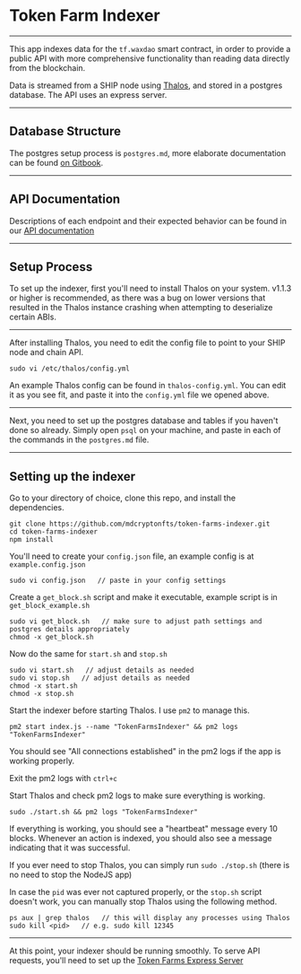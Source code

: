 # Token Farm Indexer

---

This app indexes data for the `tf.waxdao` smart contract, in order to provide a public API with more comprehensive functionality than reading data directly from the blockchain.

Data is streamed from a SHIP node using [Thalos](https://thalos.waxsweden.org), and stored in a postgres database. The API uses an express server.

---

## Database Structure

The postgres setup process is `postgres.md`, more elaborate documentation can be found [on Gitbook](https://waxdao.gitbook.io/waxdao/products/token-farms/developers/indexer/postgres-thalos).

---

## API Documentation

Descriptions of each endpoint and their expected behavior can be found in our [API documentation](https://waxdao.gitbook.io/waxdao/products/token-farms/developers/api-documentation)

---

## Setup Process

To set up the indexer, first you'll need to install Thalos on your system. v1.1.3 or higher is recommended, as there was a bug on lower versions that resulted in the Thalos instance crashing when attempting to deserialize certain ABIs.

---

After installing Thalos, you need to edit the config file to point to your SHIP node and chain API.

`sudo vi /etc/thalos/config.yml`

An example Thalos config can be found in `thalos-config.yml`. You can edit it as you see fit, and paste it into the `config.yml` file we opened above.

---

Next, you need to set up the postgres database and tables if you haven't done so already. Simply open `psql` on your machine, and paste in each of the commands in the `postgres.md` file.

---

## Setting up the indexer

Go to your directory of choice, clone this repo, and install the dependencies.

```
git clone https://github.com/mdcryptonfts/token-farms-indexer.git
cd token-farms-indexer
npm install
```

You'll need to create your `config.json` file, an example config is at `example.config.json`

```
sudo vi config.json   // paste in your config settings
```

Create a `get_block.sh` script and make it executable, example script is in `get_block_example.sh`

```
sudo vi get_block.sh   // make sure to adjust path settings and postgres details appropriately
chmod -x get_block.sh
```

Now do the same for `start.sh` and `stop.sh`

```
sudo vi start.sh   // adjust details as needed
sudo vi stop.sh   // adjust details as needed
chmod -x start.sh
chmod -x stop.sh
```

Start the indexer before starting Thalos. I use `pm2` to manage this.

```
pm2 start index.js --name "TokenFarmsIndexer" && pm2 logs "TokenFarmsIndexer"
```

You should see "All connections established" in the pm2 logs if the app is working properly.

Exit the pm2 logs with `ctrl+c`

Start Thalos and check pm2 logs to make sure everything is working.

```
sudo ./start.sh && pm2 logs "TokenFarmsIndexer"
```

If everything is working, you should see a "heartbeat" message every 10 blocks. Whenever an action is indexed, you should also see a message indicating that it was successful.

If you ever need to stop Thalos, you can simply run `sudo ./stop.sh` (there is no need to stop the NodeJS app)

In case the `pid` was ever not captured properly, or the `stop.sh` script doesn't work, you can manually stop Thalos using the following method.

```
ps aux | grep thalos   // this will display any processes using Thalos
sudo kill <pid>   // e.g. sudo kill 12345
```

---

At this point, your indexer should be running smoothly. To serve API requests, you'll need to set up the [Token Farms Express Server](https://github.com/mdcryptonfts/token-farms-api)